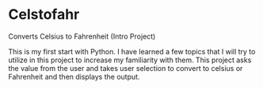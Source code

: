 # Celstofahr
Converts Celsius to Fahrenheit (Intro Project)

This is my first start with Python. I have learned a few topics that I will try to utilize in this project to increase my familiarity with them. This project asks the value from the user and takes user selection to convert to celsius or Fahrenheit and then displays the output.
